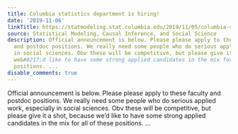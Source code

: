 ```yaml
---
title: Columbia statistics department is hiring!
date: '2019-11-06'
linkTitle: https://statmodeling.stat.columbia.edu/2019/11/05/columbia-statistics-department-is-hiring/
source: Statistical Modeling, Causal Inference, and Social Science
description: Official announcement is below. Please please apply to these faculty
  and postdoc positions. We really need some people who do serious applied work, especially
  in social sciences. Obv these will be competitive, but please give it a shot, because
  we&#8217;d like to have some strong applied candidates in the mix for all of these
  positions. ...
disable_comments: true
---
```

Official announcement is below. Please please apply to these faculty and postdoc positions. We really need some people who do serious applied work, especially in social sciences. Obv these will be competitive, but please give it a shot, because we&#8217;d like to have some strong applied candidates in the mix for all of these positions. ...